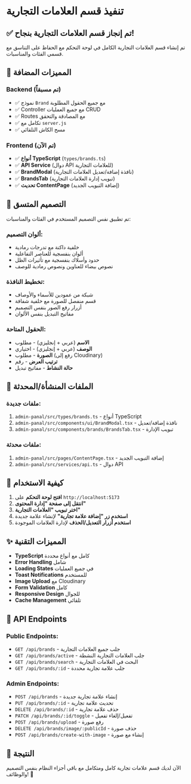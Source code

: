 # تنفيذ قسم العلامات التجارية

## ✅ تم إنجاز قسم العلامات التجارية بنجاح!

تم إنشاء قسم العلامات التجارية الكامل في لوحة التحكم مع الحفاظ على التناسق مع قسمي الفئات والمناسبات.

## 🎯 المميزات المضافة

### **Backend (تم مسبقاً)**

- ✅ نموذج `Brand` مع جميع الحقول المطلوبة
- ✅ Controller مع جميع العمليات CRUD
- ✅ Routes مع المصادقة والتحقق
- ✅ تكامل مع `server.js`
- ✅ مسح الكاش التلقائي

### **Frontend (تم الآن)**

- ✅ **أنواع TypeScript** (`types/brands.ts`)
- ✅ **API Service** (دوال API للعلامات التجارية)
- ✅ **BrandModal** (نافذة إضافة/تعديل العلامات التجارية)
- ✅ **BrandsTab** (تبويب إدارة العلامات التجارية)
- ✅ **تحديث ContentPage** (إضافة التبويب الجديد)

## 🎨 التصميم المتسق

تم تطبيق نفس التصميم المستخدم في الفئات والمناسبات:

### **ألوان التصميم:**

- خلفية داكنة مع تدرجات رمادية
- ألوان بنفسجية للعناصر التفاعلية
- حدود وأسلاك بنفسجية مع تأثيرات الظل
- نصوص بيضاء للعناوين ونصوص رمادية للوصف

### **تخطيط النافذة:**

- شبكة من عمودين للأسماء والأوصاف
- قسم منفصل للصورة مع خلفية شفافة
- أزرار رفع الصور بنفس التصميم
- مفاتيح التبديل بنفس الألوان

### **الحقول المتاحة:**

- **الاسم** (عربي + إنجليزي) - مطلوب
- **الوصف** (عربي + إنجليزي) - اختياري
- **الصورة** - مطلوب (رفع إلى Cloudinary)
- **ترتيب العرض** - رقم
- **حالة النشاط** - مفاتيح تبديل

## 🔧 الملفات المنشأة/المحدثة

### **ملفات جديدة:**

1. `admin-panal/src/types/brands.ts` - أنواع TypeScript
2. `admin-panal/src/components/ui/BrandModal.tsx` - نافذة إضافة/تعديل
3. `admin-panal/src/components/brands/BrandsTab.tsx` - تبويب الإدارة

### **ملفات محدثة:**

1. `admin-panal/src/pages/ContentPage.tsx` - إضافة التبويب الجديد
2. `admin-panal/src/services/api.ts` - دوال API

## 🚀 كيفية الاستخدام

1. **افتح لوحة التحكم** على `http://localhost:5173`
2. **انتقل إلى صفحة "إدارة المحتوى"**
3. **اختر تبويب "العلامات التجارية"**
4. **استخدم زر "إضافة علامة تجارية"** لإنشاء علامة جديدة
5. **استخدم أزرار التعديل/الحذف** لإدارة العلامات الموجودة

## ✨ المميزات التقنية

- **TypeScript** كامل مع أنواع محددة
- **Error Handling** شامل
- **Loading States** في جميع العمليات
- **Toast Notifications** للمستخدم
- **Image Upload** مع Cloudinary
- **Form Validation** كامل
- **Responsive Design** للجوال
- **Cache Management** تلقائي

## 🎯 API Endpoints

### **Public Endpoints:**

- `GET /api/brands` - جلب جميع العلامات التجارية
- `GET /api/brands/active` - جلب العلامات التجارية النشطة
- `GET /api/brands/search` - البحث في العلامات التجارية
- `GET /api/brands/:id` - جلب علامة تجارية محددة

### **Admin Endpoints:**

- `POST /api/brands` - إنشاء علامة تجارية جديدة
- `PUT /api/brands/:id` - تحديث علامة تجارية
- `DELETE /api/brands/:id` - حذف علامة تجارية
- `PATCH /api/brands/:id/toggle` - تفعيل/إلغاء تفعيل
- `POST /api/brands/upload` - رفع صورة
- `DELETE /api/brands/image/:publicId` - حذف صورة
- `POST /api/brands/create-with-image` - إنشاء مع صورة

## 🎉 النتيجة

الآن لديك قسم علامات تجارية كامل ومتكامل مع باقي أجزاء النظام بنفس التصميم والوظائف! 🎉
